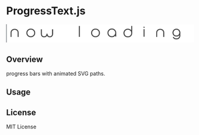 # ProgressText.js

![demo](https://github.com/saitoukun/progressText/blob/master/bonusFont/progressTextDemo.gif)
## Overview
 progress bars with animated SVG paths. 

## Usage

## License
MIT License
